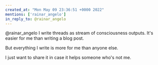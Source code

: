 ```yaml
---
created_at: "Mon May 09 23:36:51 +0000 2022"
mentions: ['rainar_angelo']
in_reply_to: @rainar_angelo
---
```


@rainar_angelo I write threads as stream of consciousness outputs. It's easier for me than writing a blog post.

But everything I write is more for me than anyone else.

I just want to share it in case it helps someone who's not me.